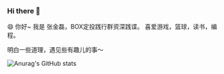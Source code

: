 ### Hi there 👋

<!--
**Zhang-Jinlei/Zhang-Jinlei** is a ✨ _special_ ✨ repository because its `README.md` (this file) appears on your GitHub profile.

Here are some ideas to get you started:

- 🔭 I’m currently working on ...
- 🌱 I’m currently learning ...
- 👯 I’m looking to collaborate on ...
- 🤔 I’m looking for help with ...
- 💬 Ask me about ...
- 📫 How to reach me: ...
- 😄 Pronouns: ...
- ⚡ Fun fact: ...
-->

😄 你好~ 我是 张金磊，BOX定投践行群资深践谍。 喜爱游戏，篮球，读书，编程。 

明白一些道理，遇见些有趣儿的事～



![Anurag's GitHub stats](https://github-readme-stats.vercel.app/api?username=Zhang-Jinlei&show_icons=true&theme=radical)
